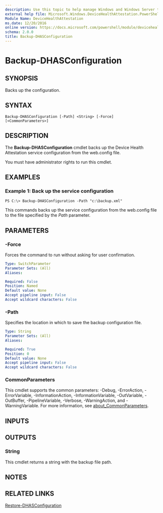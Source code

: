 ```yaml
---
description: Use this topic to help manage Windows and Windows Server technologies with Windows PowerShell.
external help file: Microsoft.Windows.DeviceHealthAttestation.PowerShell.dll-Help.xml
Module Name: DeviceHealthAttestation
ms.date: 12/20/2016
online version: https://docs.microsoft.com/powershell/module/devicehealthattestation/backup-dhasconfiguration?view=windowsserver2019-ps&wt.mc_id=ps-gethelp
schema: 2.0.0
title: Backup-DHASConfiguration
---
```


# Backup-DHASConfiguration

## SYNOPSIS
Backs up the configuration.

## SYNTAX

```
Backup-DHASConfiguration [-Path] <String> [-Force] [<CommonParameters>]
```

## DESCRIPTION
The **Backup-DHASConfiguration** cmdlet backs up the Device Health Attestation service configuration from the web.config file.

You must have administrator rights to run this cmdlet.

## EXAMPLES

### Example 1: Back up the service configuration
```
PS C:\> Backup-DHASConfiguration -Path "c:\backup.xml"
```

This commands backs up the service configuration from the web.config file to the file specified by the *Path* parameter.

## PARAMETERS

### -Force
Forces the command to run without asking for user confirmation.

```yaml
Type: SwitchParameter
Parameter Sets: (All)
Aliases: 

Required: False
Position: Named
Default value: None
Accept pipeline input: False
Accept wildcard characters: False
```

### -Path
Specifies the location in which to save the backup configuration file.

```yaml
Type: String
Parameter Sets: (All)
Aliases: 

Required: True
Position: 0
Default value: None
Accept pipeline input: False
Accept wildcard characters: False
```

### CommonParameters
This cmdlet supports the common parameters: -Debug, -ErrorAction, -ErrorVariable, -InformationAction, -InformationVariable, -OutVariable, -OutBuffer, -PipelineVariable, -Verbose, -WarningAction, and -WarningVariable. For more information, see [about_CommonParameters](https://go.microsoft.com/fwlink/?LinkID=113216).

## INPUTS

## OUTPUTS

### String
This cmdlet returns a string with the backup file path.

## NOTES

## RELATED LINKS

[Restore-DHASConfiguration](./Restore-DHASConfiguration.md)

